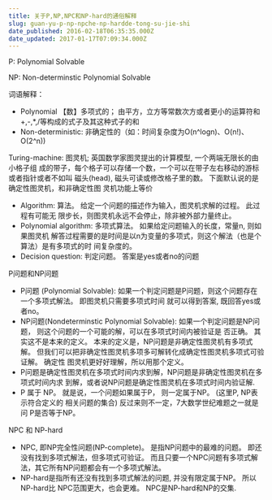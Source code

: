 ```yaml
---
title: 关于P,NP,NPC和NP-hard的通俗解释
slug: guan-yu-p-np-npche-np-hardde-tong-su-jie-shi
date_published: 2016-02-18T06:35:35.000Z
date_updated: 2017-01-17T07:09:34.000Z
---
```


P: Polynomial Solvable

NP: Non-determinstic Polynomial Solvable

词语解释：

- Polynomial 【数】多项式的； 由平方，立方等常数次方或者更小的运算符和+,-,*,/等构成的式子及其这种式子的和
- Non-deterministic: 非确定性的（如：时间复杂度为O(n^logn)、O(n!)、O(2^n))

Turing-machine: 图灵机; 英国数学家图灵提出的计算模型, 一个两端无限长的由小格子组 成的带子，每个格子可以存储一个数，一个可以在带子左右移动的游标或者指针或者不如叫 磁头(head), 磁头可读或修改格子里的数。 下面默认说的是确定性图灵机，和非确定性图 灵机功能上等价
- Algorithm: 算法。 给定一个问题的描述作为输入，图灵机求解的过程。 此过程有可能无 限步长，则图灵机永远不会停止，除非被外部力量终止。
- Polynomial algorithm: 多项式算法。 如果给定问题输入的长度，常量n, 则如果图灵机 解答过程需要的是时间是以n为变量的多项式，则这个解法（也是个算法）是有多项式的时 间复杂度的。
- Decision question: 判定问题。 答案是yes或者no的问题

P问题和NP问题

- P问题 (Polynomial Solvable): 如果一个判定问题是P问题，则这个问题存在一个多项式解法。 即图灵机只需要多项式时间 就可以得到答案, 既回答yes或者no。
- NP问题(Nondeterminstic Polynomial Solvable): 如果一个判定问题是NP问题， 则这个问题的一个可能的解，可以在多项式时间内被验证是 否正确。 其实这不是本来的定义。 本来的定义是，NP问题是非确定性图灵机有多项式解。 但我们可以把非确定性图灵机多项多可解转化成确定性图灵机多项式可验证解。 确定性 图灵机更好好理解，所以用那个定义。
- P问题是确定性图灵机在多项式时间内求到解，NP问题是非确定性图灵机在多项式时间内求 到解，或者说NP问题是确定性图灵机在多项式时间内验证解.
- P 属于 NP。 就是说，一个问题如果属于P， 则一定属于NP。 (这里P, NP表示符合定义的 相关问题的集合) 反过来则不一定，7大数学世纪难题之一就是问 P是否等于NP。

NPC 和 NP-hard

- NPC, 即NP完全性问题(NP-complete)。 是指NP问题中的最难的问题。 即还没有找到多项式解法，但多项式可验证。 而且只要一个NPC问题有多项式解法，其它所有NP问题都会有一个多项式解法。
- NP-hard是指所有还没有找到多项式解法的问题, 并没有限定属于NP。 所以NP-hard比 NPC范围更大，也会更难。 NPC是NP-hard和NP的交集.
